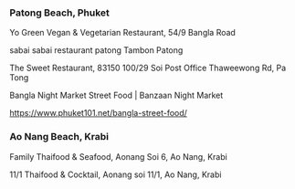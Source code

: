 ### Patong Beach, Phuket

Yo Green Vegan & Vegetarian Restaurant, 54/9 Bangla Road

sabai sabai restaurant patong Tambon Patong

The Sweet Restaurant, 83150 100/29 Soi Post Office Thaweewong Rd, Pa Tong

Bangla Night Market Street Food | Banzaan Night Market

https://www.phuket101.net/bangla-street-food/  

### Ao Nang Beach, Krabi

Family Thaifood & Seafood, Aonang Soi 6, Ao Nang, Krabi

11/1 Thaifood & Cocktail, Aonang soi 11/1, Ao Nang, Krabi



